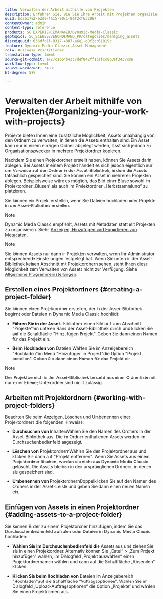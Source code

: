 ```yaml
---
title: Verwalten der Arbeit mithilfe von Projekten
description: Erfahren Sie, wie Sie Ihre Arbeit mit Projekten organisieren.
uuid: bd2b1792-e2d9-4a15-90c1-8ef2cf632867
contentOwner: admin
content-type: reference
products: SG_EXPERIENCEMANAGER/Dynamic-Media-Classic
geptopics: SG_SCENESEVENONDEMAND_PK/categories/managing_assets
discoiquuid: 036dfc1f-8317-4887-a6e1-d8f2cb61819c
feature: Dynamic Media Classic,Asset Management
role: Business Practitioner
translation-type: tm+mt
source-git-commit: e727c1b5fb43c7def842ff1bafcc8b3ef3437cde
workflow-type: tm+mt
source-wordcount: '488'
ht-degree: 58%

---
```



# Verwalten der Arbeit mithilfe von Projekten{#organizing-your-work-with-projects}

Projekte bieten Ihnen eine zusätzliche Möglichkeit, Assets unabhängig von den Ordnern zu verwalten, in denen die Assets enthalten sind. Ein Asset kann nur in einem einzigen Ordner abgelegt werden, lässt sich jedoch zu Organisationszwecken in mehrere Projektordner kopieren.

Nachdem Sie einen Projektordner erstellt haben, können Sie Assets darin ablegen. Bei Assets in einem Projekt handelt es sich jedoch eigentlich nur um Verweise auf den Ordner in der Asset-Bibliothek, in dem die Assets tatsächlich gespeichert sind. Sie können ein Asset in mehreren Projekten ablegen. Beispielsweise wäre es möglich, das Bild einer Bluse sowohl im Projektordner „Blusen“ als auch im Projektordner „Herbstsammlung“ zu platzieren.

Sie können ein Projekt erstellen, wenn Sie Dateien hochladen oder Projekte in der Asset-Bibliothek erstellen.

>[!NOTE]
>
>Dynamic Media Classic empfiehlt, Assets mit Metadaten statt mit Projekten zu organisieren. Siehe [Anzeigen, Hinzufügen und Exportieren von Metadaten](viewing-adding-exporting-metadata.md).

>[!NOTE]
>
>Sie können Assets nur dann in Projekten verwalten, wenn Ihr Administrator entsprechende Einstellungen festgelegt hat. Wenn Sie unten in der Asset-Bibliothek keinen Abschnitt mit Projektordnern sehen, steht Ihnen diese Möglichkeit zum Verwalten von Assets nicht zur Verfügung. Siehe [Allgemeine Programmeinstellungen](application-setup.md#general-settings).

## Erstellen eines Projektordners  {#creating-a-project-folder}

Sie können einen Projektordner erstellen, der in der Asset-Bibliothek beginnt oder Dateien in Dynamic Media Classic hochlädt:

* **Führen Sie in der Asset-**
Bibliothek einen Bildlauf zum Abschnitt &quot;Projekte&quot;am unteren Rand der Asset-Bibliothek durch und klicken Sie auf die Schaltfläche &quot;Hinzufügen Projekt&quot;. Geben Sie dann einen Namen für das Projekt ein.

* **Beim Hochladen von**
Dateien Wählen Sie im Anzeigebereich &quot;Hochladen&quot;im Menü &quot;Hinzufügen in Projekt&quot;die Option &quot;Projekt erstellen&quot;. Geben Sie dann einen Namen für das Projekt ein.

>[!NOTE]
>
>Der Projektbereich in der Asset-Bibliothek besteht aus einer Ordnerliste mit nur einer Ebene; Unterordner sind nicht zulässig.

## Arbeiten mit Projektordnern  {#working-with-project-folders}

Beachten Sie beim Anzeigen, Löschen und Umbenennen eines Projektordners die folgenden Hinweise:

* **Durchsuchen von**
InhaltenWählen Sie den Namen des Ordners in der Asset-Bibliothek aus. Die im Ordner enthaltenen Assets werden im Durchsuchenbedienfeld angezeigt.

* **Löschen von**
ProjektordnernWählen Sie den Projektordner aus und klicken Sie dann auf &quot;Projekt entfernen&quot;. Wenn Sie Assets aus einem Projektordner löschen, werden sie nicht aus Dynamic Media Classic gelöscht. Die Assets bleiben in den ursprünglichen Ordnern, in denen sie gespeichert sind.

* **Umbenennen von**
ProjektordnernDoppelklicken Sie auf den Namen des Ordners in der Asset-Leiste und geben Sie dann einen neuen Namen ein.

## Einfügen von Assets in einen Projektordner {#adding-assets-to-a-project-folder}

Sie können Bilder zu einem Projektordner hinzufügen, indem Sie das Durchsuchenbedienfeld aufrufen oder Dateien in Dynamic Media Classic hochladen:

* **Wählen Sie im Durchsuchenbedienfeld die**
Assets aus und ziehen Sie sie in einen Projektordner. Alternativ können Sie „Datei“ > „Zum Projekt hinzufügen“ wählen, im Dialogfeld „Projekt auswählen“ einen Projektordnernamen wählen und dann auf die Schaltfläche „Absenden“ klicken.

* **Klicken Sie beim Hochladen von**
Dateien im Anzeigebereich &quot;Hochladen&quot;auf die Schaltfläche &quot;Auftragsoptionen&quot;. Wählen Sie im Dialogfeld „Upload-Auftragsoptionen“ die Option „Projekte“ und wählen Sie einen Projektnamen aus.
